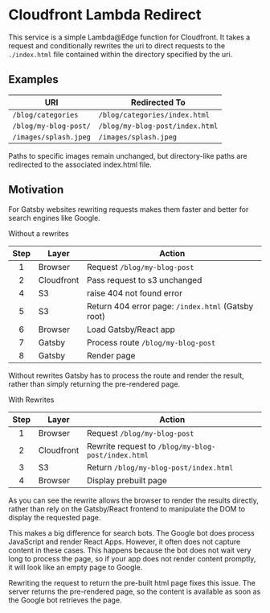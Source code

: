 # Cloudfront Lambda Redirect

This service is a simple Lambda@Edge function for Cloudfront. It takes a request and conditionally rewrites the uri to direct requests to the `./index.html` file contained within the directory specified by the uri.

## Examples

| URI                   | Redirected To                   |
| --------------------- | ------------------------------- |
| `/blog/categories`    | `/blog/categories/index.html`   |
| `/blog/my-blog-post/` | `/blog/my-blog-post/index.html` |
| `/images/splash.jpeg` | `/images/splash.jpeg`           |

Paths to specific images remain unchanged, but directory-like paths are redirected to the associated index.html file.

## Motivation

For Gatsby websites rewriting requests makes them faster and better for search engines like Google.

Without a rewrites

| Step | Layer      | Action                                             |
| :--: | ---------- | -------------------------------------------------- |
|  1   | Browser    | Request `/blog/my-blog-post`                       |
|  2   | Cloudfront | Pass request to s3 unchanged                       |
|  4   | S3         | raise 404 not found error                          |
|  5   | S3         | Return 404 error page: `/index.html` (Gatsby root) |
|  6   | Browser    | Load Gatsby/React app                              |
|  7   | Gatsby     | Process route `/blog/my-blog-post`                 |
|  8   | Gatsby     | Render page                                        |

Without rewrites Gatsby has to process the route and render the result, rather than simply returning the pre-rendered page.

With Rewrites

| Step | Layer      | Action                                             |
| :--: | ---------- | -------------------------------------------------- |
|  1   | Browser    | Request `/blog/my-blog-post`                       |
|  2   | Cloudfront | Rewrite request to `/blog/my-blog-post/index.html` |
|  3   | S3         | Return `/blog/my-blog-post/index.html`             |
|  4   | Browser    | Display prebuilt page                              |

As you can see the rewrite allows the browser to render the results directly, rather than rely on the Gatsby/React frontend to manipulate the DOM to display the requested page.

This makes a big difference for search bots. The Google bot does process JavaScript and render React Apps. However, it often does not capture content in these cases. This happens because the bot does not wait very long to process the page, so if your app does not render content promptly, it will look like an empty page to Google.

Rewriting the request to return the pre-built html page fixes this issue. The server returns the pre-rendered page, so the content is available as soon as the Google bot retrieves the page.

